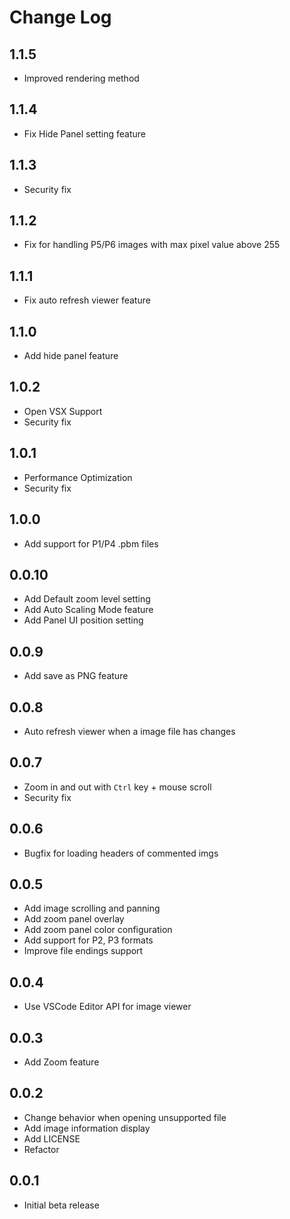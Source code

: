 # Change Log

## 1.1.5

- Improved rendering method

## 1.1.4

- Fix Hide Panel setting feature

## 1.1.3

- Security fix

## 1.1.2

- Fix for handling P5/P6 images with max pixel value above 255

## 1.1.1

- Fix auto refresh viewer feature

## 1.1.0

- Add hide panel feature

## 1.0.2

- Open VSX Support
- Security fix

## 1.0.1

- Performance Optimization
- Security fix

## 1.0.0

- Add support for P1/P4 .pbm files

## 0.0.10

- Add Default zoom level setting
- Add Auto Scaling Mode feature
- Add Panel UI position setting

## 0.0.9

- Add save as PNG feature

## 0.0.8

- Auto refresh viewer when a image file has changes

## 0.0.7

- Zoom in and out with `Ctrl` key + mouse scroll
- Security fix

## 0.0.6

- Bugfix for loading headers of commented imgs

## 0.0.5

- Add image scrolling and panning
- Add zoom panel overlay
- Add zoom panel color configuration
- Add support for P2, P3 formats
- Improve file endings support

## 0.0.4

- Use VSCode Editor API for image viewer

## 0.0.3

- Add Zoom feature

## 0.0.2

- Change behavior when opening unsupported file
- Add image information display
- Add LICENSE
- Refactor

## 0.0.1

- Initial beta release
